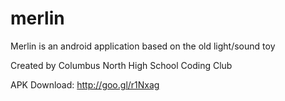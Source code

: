 merlin
======

Merlin is an android application based on the old light/sound toy  
  
Created by Columbus North High School Coding Club
  
APK Download: http://goo.gl/r1Nxag
